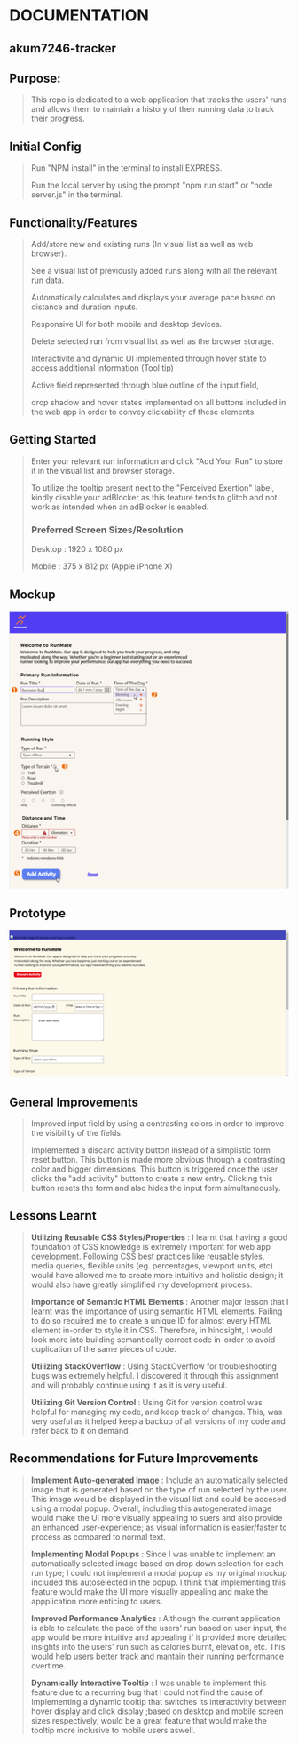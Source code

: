 # DOCUMENTATION
## akum7246-tracker

## Purpose:
>This repo is dedicated to a web application that tracks the users' runs and allows them to maintain a history of their running data to track their progress.

## Initial Config
>Run "NPM install" in the terminal to install EXPRESS.
>
>Run the local server by using the prompt "npm run start" or "node server.js" in the terminal.


## Functionality/Features
>Add/store new and existing runs (In visual list as well as web browser).
>
>See a visual list of previously added runs along with all the relevant run data.
>
>Automatically calculates and displays your average pace based on distance and duration inputs.
>
>Responsive UI for both mobile and desktop devices.
>
>Delete selected run from visual list as well as the browser storage.
>
>Interactivite and dynamic UI implemented through hover state to access additional information
(Tool tip)
>
>Active field represented through blue outline of the input field, 
>
>drop shadow and hover states implemented on all buttons included in the web app in order to convey clickability of these elements.


## Getting Started
>Enter your relevant run information and click "Add Your Run" to store it in the visual list and browser storage.
>
>To utilize the tooltip present next to the "Perceived Exertion" label, kindly disable your adBlocker
as this feature tends to glitch and not work as intended when an adBlocker is enabled.
>
>### Preferred Screen Sizes/Resolution
>Desktop : 1920 x 1080 px
>
>Mobile : 375 x 812 px (Apple iPhone X)


## Mockup 
![Desktop](/image/mckup1.png)

## Prototype
![Desktop](/image/prototyp1.png)


## General Improvements
>Improved input field by using a contrasting colors in order to improve the visibility of the fields.
>
>Implemented a discard activity button instead of a simplistic form reset button. This button is made more obvious through a contrasting color and bigger dimensions. This button is triggered once the user clicks the "add activity" button to create a new entry. Clicking this button resets the form and also hides the input form simultaneously.



## Lessons Learnt
>**Utilizing Reusable CSS Styles/Properties** : I learnt that having a good foundation of CSS knowledge is extremely important for web app development. Following CSS best practices like reusable styles, media queries, flexible units (eg. percentages, viewport units, etc) would have allowed me to create more intuitive and holistic design; it would also have greatly simplified my development process.
>
>**Importance of Semantic HTML Elements** : Another major lesson that I learnt was the importance of using semantic HTML elements. Failing to do so required me to create a unique ID for almost every HTML element in-order to style it in CSS. Therefore, in hindsight, I would look more into building semantically correct code in-order to avoid duplication of the same pieces of code.
>
>**Utilizing StackOverflow** : Using StackOverflow for troubleshooting bugs was extremely helpful. I discovered it through this assignment and will probably continue using it as it is very useful.
>
> **Utilizing Git Version Control** : Using Git for version control was helpful for managing my code, and keep track of changes. This, was very useful as it helped keep a backup of all versions of my code and refer back to it on demand.

## Recommendations for Future Improvements
>**Implement Auto-generated Image** : Include an automatically selected image that is generated based on the type of run selected by the user. This image would be displayed in the visual list and could be accesed using a modal popup. Overall, including this autogenerated image would make the UI more visually appealing to suers and also provide an enhanced user-experience; as visual information is easier/faster to process as compared to normal text.
>
>**Implementing Modal Popups** : Since I was unable to implement an automatically selected image based on drop down selection for each run type; I could not implement a modal popup as my original mockup included this autoselected in the popup. I think that implementing this feature would make the UI more visually appealing and make the appplication more enticing to users.
>
>**Improved Performance Analytics** : Although the current application is able to calculate the pace of the users' run based on user input, the app would be more intuitive and appealing if it provided more detailed insights into the users' run such as calories burnt, elevation, etc. This would help users better track and mantain their running performance overtime. 
>
>**Dynamically Interactive Tooltip** : I was unable to implement this feature due to a recurring bug that I could not find the cause of. Implementing a dynamic tooltip that switches its interactivity between hover display and click display ;based on desktop and mobile screen sizes respectively, would be a great feature that would make the tooltip more inclusive to mobile users aswell.

